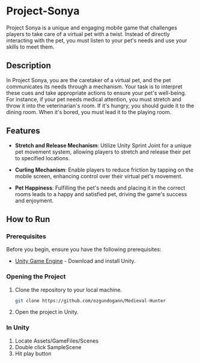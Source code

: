 # Project-Sonya
Project Sonya is a unique and engaging mobile game that challenges players to take care of a virtual pet with a twist. Instead of directly interacting with the pet, you must listen to your pet's needs and use your skills to meet them.

## Description
In Project Sonya, you are the caretaker of a virtual pet, and the pet communicates its needs through a mechanism. Your task is to interpret these cues and take appropriate actions to ensure your pet's well-being. For instance, if your pet needs medical attention, you must stretch and throw it into the veterinarian's room. If it's hungry, you should guide it to the dining room. When it's bored, you must lead it to the playing room.

## Features
- **Stretch and Release Mechanism**: Utilize Unity Sprint Joint for a unique pet movement system, allowing players to stretch and release their pet to specified locations.

- **Curling Mechanism**: Enable players to reduce friction by tapping on the mobile screen, enhancing control over their virtual pet's movement.

- **Pet Happiness**: Fulfilling the pet's needs and placing it in the correct rooms leads to a happy and satisfied pet, driving the game's success and enjoyment.

## How to Run

### Prerequisites

Before you begin, ensure you have the following prerequisites:

- [Unity Game Engine](https://unity.com/) - Download and install Unity.

### Opening the Project

1. Clone the repository to your local machine.
   
   ```bash
   git clone https://github.com/ozgundogann/Medieval-Hunter

2. Open the project in Unity.

### In Unity
1. Locate Assets/GameFiles/Scenes
2. Double click SampleScene
3. Hit play button
